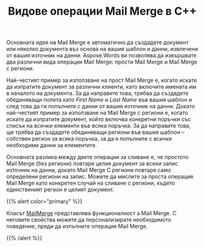 ﻿---
title: Видове операции Mail Merge в C++
second_title: Aspose.Words за C++
articleTitle: Видове операции Mail Merge
linktitle: Видове операции Mail Merge
type: docs
description: "Изпълнете два различни вида операции Mail Merge: прости Mail Merge и Mail Merge С региони, използващи C++. Обикновено Mail Merge повтаря целия документ за всеки запис източник на данни, докато Mail Merge С региони повтаря само определени региони на запис."
keywords: "how to execute Mail Merge c++"
weight: 20
url: /bg/cpp/types-of-mail-merge-operations/
timestamp: 2024-09-24-14-35-44
---

Основната идея на Mail Merge е автоматично да създадете документ или няколко документа въз основа на вашия шаблон и данни, извлечени от вашия източник на данни. Aspose.Words ви позволява да извършвате два различни вида операции Mail Merge: прости Mail Merge и Mail Merge с региони.

Най-честият пример за използване на прост Mail Merge е, когато искате да изпратите документ за различни клиенти, като включите имената им в началото на документа. За да направите това, трябва да създадете обединяващи полета като *First Name* и *Last Name* във вашия шаблон и след това да ги попълните с данни от вашия източник на данни. Докато най-честият пример за използване на Mail Merge с региони е, когато искате да изпратите документ, който включва конкретни поръчки със списък на всички елементи във всяка поръчка. За да направите това, ще трябва да създадете обединяващи региони във вашия шаблон – собствен регион за всяка поръчка, за да я попълните с всички необходими данни за елементите.

Основната разлика между двете операции за сливане е, че простото Mail Merge (без региони) повтаря целия документ за всеки запис източник на данни, докато Mail Merge С региони повтаря само определени региони на запис. Можете да мислите за проста операция Mail Merge като конкретен случай на сливане с региони, където единственият регион е целият документ.

{{% alert color="primary" %}}

Класът [MailMerge](https://reference.aspose.com/words/cpp/class/aspose.words.mailmerging/mailmerge/) представлява функционалност а Mail Merge. С неговите свойства можете да персонализирате необходимото поведение, преди да изпълните операция Mail Merge.

{{% /alert %}}

